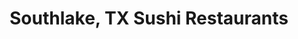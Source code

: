 ---
layout: city
title: Southlake, TX Sushi Restaurants
permalink: /texas/southlake/
stateAbbr: TX
stateName: Texas
cityName: Southlake

---